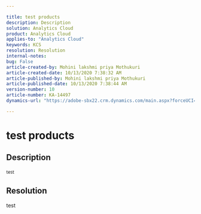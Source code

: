 ```yaml
---

title: test products  
description: Description  
solution: Analytics Cloud  
product: Analytics Cloud  
applies-to: "Analytics Cloud"  
keywords: KCS  
resolution: Resolution  
internal-notes:   
bug: False  
article-created-by: Mohini lakshmi priya Mothukuri  
article-created-date: 10/13/2020 7:38:32 AM  
article-published-by: Mohini lakshmi priya Mothukuri  
article-published-date: 10/13/2020 7:38:44 AM  
version-number: 10  
article-number: KA-14497  
dynamics-url: "https://adobe-sbx22.crm.dynamics.com/main.aspx?forceUCI=1&pagetype=entityrecord&etn=knowledgearticle&id=2258cb12-270d-eb11-a813-000d3a98f7e7"

---
```


# test products

## Description

<div data-wrapper="true" style="font-size:12px;font-family:'Segoe UI','Helvetica Neue',sans-serif;">


test

</div>




## Resolution

test
